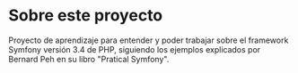 # Sobre este proyecto
Proyecto de aprendizaje para entender y poder trabajar sobre el framework Symfony versión 3.4 de PHP, siguiendo los ejemplos explicados por Bernard Peh en su libro "Pratical Symfony".
